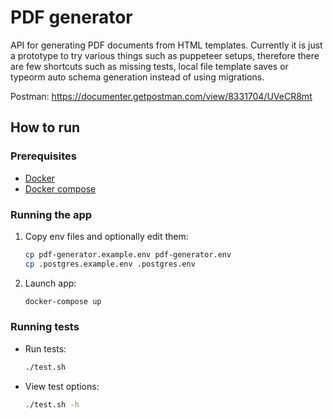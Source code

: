# PDF generator

API for generating PDF documents from HTML templates. Currently it is just a prototype to try various things such as puppeteer setups, therefore there are few shortcuts such as missing tests, local file template saves or typeorm auto schema generation instead of using migrations.

Postman: https://documenter.getpostman.com/view/8331704/UVeCR8mt

## How to run

### Prerequisites
- [Docker](https://www.docker.com/get-started)
- [Docker compose](https://docs.docker.com/compose/install/)

### Running the app

1. Copy env files and optionally edit them:
    ```bash
    cp pdf-generator.example.env pdf-generator.env
    cp .postgres.example.env .postgres.env
    ```

1. Launch app:
    ```bash
    docker-compose up
    ```

### Running tests

* Run tests:
    ```bash
    ./test.sh
    ```

* View test options:
    ```bash
    ./test.sh -h
    ```
